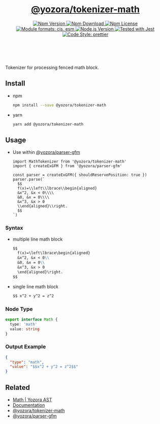 <header>
  <h1 align="center">
    <a href="https://github.com/guanghechen/yozora/tree/master/tokenizers/math#readme">@yozora/tokenizer-math</a>
  </h1>
  <div align="center">
    <a href="https://www.npmjs.com/package/@yozora/tokenizer-math">
      <img
        alt="Npm Version"
        src="https://img.shields.io/npm/v/@yozora/tokenizer-math.svg"
      />
    </a>
    <a href="https://www.npmjs.com/package/@yozora/tokenizer-math">
      <img
        alt="Npm Download"
        src="https://img.shields.io/npm/dm/@yozora/tokenizer-math.svg"
      />
    </a>
    <a href="https://www.npmjs.com/package/@yozora/tokenizer-math">
      <img
        alt="Npm License"
        src="https://img.shields.io/npm/l/@yozora/tokenizer-math.svg"
      />
    </a>
    <a href="#install">
      <img
        alt="Module formats: cjs, esm"
        src="https://img.shields.io/badge/module_formats-cjs%2C%20esm-green.svg"
      />
    </a>
    <a href="https://github.com/nodejs/node">
      <img
        alt="Node.js Version"
        src="https://img.shields.io/node/v/@yozora/tokenizer-math"
      />
    </a>
    <a href="https://github.com/facebook/jest">
      <img
        alt="Tested with Jest"
        src="https://img.shields.io/badge/tested_with-jest-9c465e.svg"
      />
    </a>
    <a href="https://github.com/prettier/prettier">
      <img
        alt="Code Style: prettier"
        src="https://img.shields.io/badge/code_style-prettier-ff69b4.svg?style=flat-square"
      />
    </a>
  </div>
</header>
<br/>


Tokenizer for processing fenced math block.

## Install

* npm

  ```bash
  npm install --save @yozora/tokenizer-math
  ```

* yarn

  ```bash
  yarn add @yozora/tokenizer-math
  ```

## Usage

* Use within [@yozora/parser-gfm][]

  ```
  import MathTokenizer from '@yozora/tokenizer-math'
  import { createExGFM } from '@yozora/parser-gfm'

  const parser = createExGFM({ shouldReservePosition: true })
  parser.parse(`
    $$
    f(x)=\\left\\lbrace\\begin{aligned}
    &x^2, &x < 0\\\\
    &0, &x = 0\\\\
    &x^3, &x > 0
    \\end{aligned}\\right.
    $$
  `)
  ```

### Syntax

* multiple line math block
  ````markdown
  $$
    f(x)=\left\lbrace\begin{aligned}
    &x^2, &x < 0\\
    &0, &x = 0\\
    &x^3, &x > 0
    \end{aligned}\right.
  $$
  ````

* single line math block

  ```markdown
  $$ x^2 + y^2 = z^2
  ```

### Node Type

```typescript
export interface Math {
  type: 'math'
  value: string
}
```

### Output Example

```json
{
  "type": "math",
  "value": "$$x^2 + y^2 = z^2$$"
}
```

## Related

* [Math | Yozora AST][node-type]
* [Documentation][documentation]
* [@yozora/tokenizer-math][]
* [@yozora/parser-gfm][]

[node-type]: http://yozora.guanghechen.com/docs/package/ast#math
[documentation]: https://yozora.guanghechen.com/docs/package/tokenizer-math
[@yozora/tokenizer-math]: https://github.com/guanghechen/yozora/tree/master/tokenizers/math#readme
[@yozora/parser-gfm]: https://github.com/guanghechen/yozora/tree/master/packages/parser-gfm#readme
